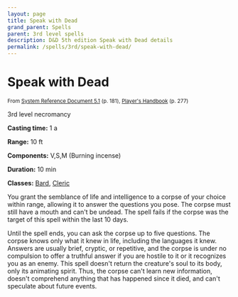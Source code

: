 ```yaml
---
layout: page
title: Speak with Dead
grand_parent: Spells
parent: 3rd level spells 
description: D&D 5th edition Speak with Dead details
permalink: /spells/3rd/speak-with-dead/
---
```


# Speak with Dead

<small>From <a target="_blank" href="https://media.wizards.com/2016/downloads/DND/SRD-OGL_V5.1.pdf">System Reference Document 5.1</a> (p. 181), <a target="_blank" href="https://dnd.wizards.com/products/tabletop-games/rpg-products/rpg_playershandbook">Player's Handbook</a> (p. 277)</small>


3rd level necromancy

**Casting time:** 1 a

**Range:** 10 ft

**Components:** V,S,M (Burning incense)

**Duration:** 10 min

**Classes:** [Bard](/classes/bard/), [Cleric](/classes/cleric/)

You grant the semblance of life and intelligence to a corpse of your choice within range, allowing it to answer the questions you pose. The corpse must still have a mouth and can't be undead. The spell fails if the corpse was the target of this spell within the last 10 days.

   Until the spell ends, you can ask the corpse up to five questions. The corpse knows only what it knew in life, including the languages it knew. Answers are usually brief, cryptic, or repetitive, and the corpse is under no compulsion to offer a truthful answer if you are hostile to it or it recognizes you as an enemy. This spell doesn't return the creature's soul to its body, only its animating spirit. Thus, the corpse can't learn new information, doesn't comprehend anything that has happened since it died, and can't speculate about future events.